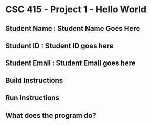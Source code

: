 # CSC 415 - Project 1 - Hello World

## Student Name  : Student Name Goes Here

## Student ID    : Student ID goes here

## Student Email : Student Email goes here

## Build Instructions

## Run Instructions

## What does the program do?
